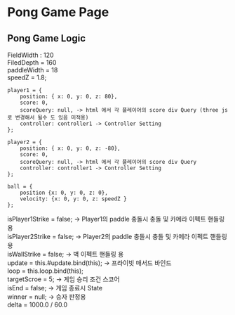 <!-- 생각중인 구조 -->
# Pong Game Page

## Pong Game Logic

FieldWidth : 120 <br>
FiledDepth = 160 <br>
paddleWidth = 18 <br>
speedZ = 1.8; <br>
```
player1 = {
	position: { x: 0, y: 0, z: 80},
	score: 0,
	scoreQuery: null, -> html 에서 각 플레이어의 score div Query (three js로 변경해서 될수 도 있음 미적용)
	controller: controller1 -> Controller Setting
};
```
```
player2 = {
	position: { x: 0, y: 0, z: -80},
	score: 0,
	scoreQuery: null, -> html 에서 각 플레이어의 score div Query
	controller: controller1 -> Controller Setting
};
```
```
ball = {
	position {x: 0, y: 0, z: 0},
	velocity: {x: 0, y: 0, z: speedZ }
};
```
isPlayer1Strike = false; -> Player1의 paddle 충돌시 충돌 및 카메라 이펙트 핸들링 용 <br>
isPlayer2Strike = false; -> Player2의 paddle 충돌시 충돌 및 카메라 이펙트 핸들링 용 <br>
isWallStrike = false; -> 벽 이펙트 핸들링 용 <br>
update = this.#update.bind(this); -> 프라이빗 매서드 바인드 <br>
loop = this.loop.bind(this);<br>
targetScroe = 5; -> 게임 승리 조건 스코어<br>
isEnd = false; -> 게임 종료시 State <br>
winner = null; -> 승자 판정용<br>
delta = 1000.0 / 60.0<br>

```

```
